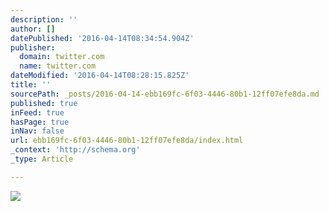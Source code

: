 ```yaml
---
description: ''
author: []
datePublished: '2016-04-14T08:34:54.904Z'
publisher:
  domain: twitter.com
  name: twitter.com
dateModified: '2016-04-14T08:28:15.825Z'
title: ''
sourcePath: _posts/2016-04-14-ebb169fc-6f03-4446-80b1-12ff07efe8da.md
published: true
inFeed: true
hasPage: true
inNav: false
url: ebb169fc-6f03-4446-80b1-12ff07efe8da/index.html
_context: 'http://schema.org'
_type: Article

---
```

![](https://o.twimg.com/2/proxy.jpg?t=HBiKAWh0dHA6Ly9zdGF0aWMyLnRlY2hpbnNpZGVyLmlvL2ltYWdlLzU3MGUzOTliZGQwODk1ZjI0ZThiNDc2MC01MDYtMjUzL3N0dW5uaW5nLWJpcmRzLWV5ZS1waG90b3Mtb2YtaG9uZy1rb25nLXNob3ctaG93LW92ZXJjcm93ZGVkLWl0LWlzLmpwZxTGBxT4AxwUhAYUlAMAABYAEgA&s=y2f_qidKz3Kb5xOPfSWNiDkofO07-mAyIFe9jDQfqkk)